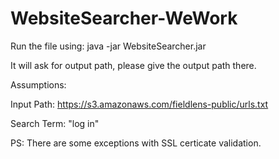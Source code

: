 # WebsiteSearcher-WeWork

Run the file using: java -jar WebsiteSearcher.jar

It will ask for output path, please give the output path there.

Assumptions:

Input Path: https://s3.amazonaws.com/fieldlens-public/urls.txt

Search Term: "log in"

PS: There are some exceptions with SSL certicate validation.
